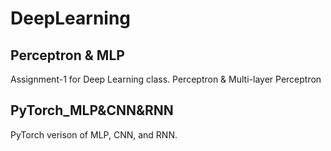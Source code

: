 # DeepLearning

## Perceptron & MLP

Assignment-1 for Deep Learning class. Perceptron & Multi-layer Perceptron

## PyTorch_MLP&CNN&RNN

PyTorch verison of MLP, CNN, and RNN.
